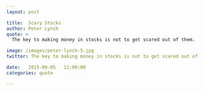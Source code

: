 ```yaml
---
layout: post

title:  Scary Stocks
author: Peter Lynch
quote: >
  The key to making money in stocks is not to get scared out of them.

image: /images/peter-lynch-5.jpg
twitter: The key to making money in stocks is not to get scared out of them. Peter Lynch http://quotes.stockflare.com/

date:   2015-09-05	 11:00:00
categories: quote

---
```


